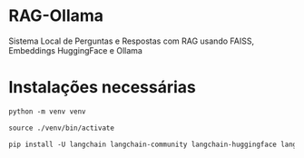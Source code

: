 # RAG-Ollama
Sistema Local de Perguntas e Respostas com RAG usando FAISS, Embeddings HuggingFace e Ollama

# Instalações necessárias

```diff
python -m venv venv
```

```diff
source ./venv/bin/activate
```

```diff
pip install -U langchain langchain-community langchain-huggingface langchain-ollama sentence-transformers faiss-cpu
```
